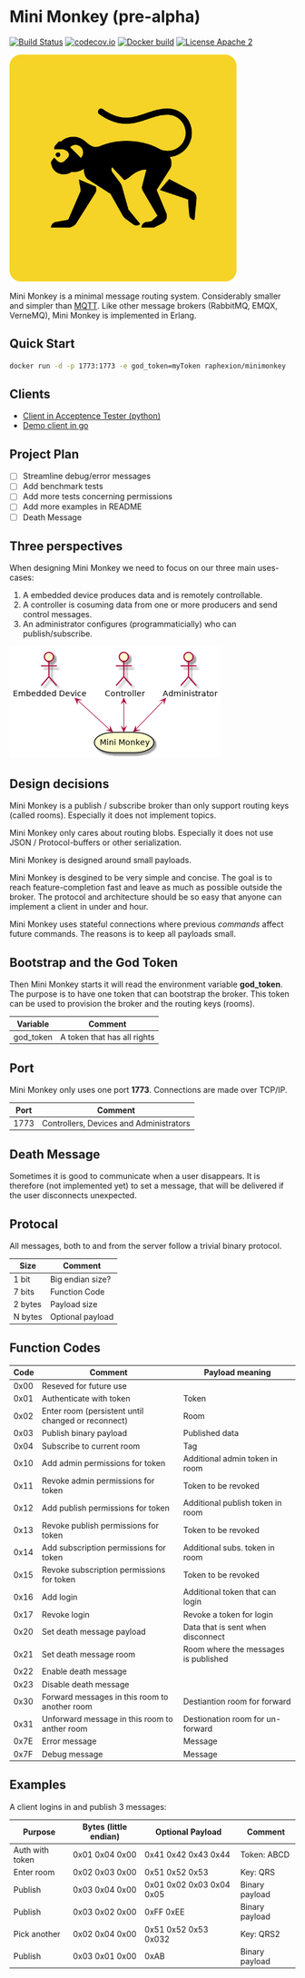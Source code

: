 Mini Monkey (pre-alpha)
=======================

[![Build Status](https://travis-ci.org/mini-monkey/mini-monkey.svg?branch=master)](https://travis-ci.org/mini-monkey/mini-monkey)
[![codecov.io](https://codecov.io/gh/mini-monkey/mini-monkey/coverage.svg?branch=master)](https://codecov.io/gh/mini-monkey/mini-monkey?branch=master)
[![Docker build](https://img.shields.io/docker/cloud/build/raphexion/minimonkey.svg?color=green)](https://hub.docker.com/r/raphexion/minimonkey)
[![License Apache 2](https://img.shields.io/badge/License-Apache2-blue.svg)](https://www.apache.org/licenses/LICENSE-2.0)

![Logo](doc/minimonkey_small.png)

Mini Monkey is a minimal message routing system.
Considerably smaller and simpler than [MQTT](https://en.wikipedia.org/wiki/MQTT).
Like other message brokers (RabbitMQ, EMQX, VerneMQ), Mini Monkey is implemented in Erlang.

Quick Start
-----------

```sh
docker run -d -p 1773:1773 -e god_token=myToken raphexion/minimonkey
```

Clients
-------

- [Client in Acceptence Tester (python)](https://github.com/Raphexion/minimonkey-tests/blob/master/libraries/MiniMonkey.py)
- [Demo client in go](https://github.com/Raphexion/minimonkey_pubsub)

Project Plan
------------

- [ ] Streamline debug/error messages
- [ ] Add benchmark tests
- [ ] Add more tests concerning permissions
- [ ] Add more examples in README
- [ ] Death Message

Three perspectives
------------------

When designing Mini Monkey we need to focus on our three main uses-cases:

1. A embedded device produces data and is remotely controllable.
2. A controller is cosuming data from one or more producers and send control messages.
3. An administrator configures (programmaticially) who can publish/subscribe.

![Three perspectives](doc/three_perspectives.png)

Design decisions
----------------

Mini Monkey is a publish / subscribe broker than only support routing keys (called rooms).
Especially it does not implement topics.

Mini Monkey only cares about routing blobs.
Especially it does not use JSON / Protocol-buffers or other serialization.

Mini Monkey is designed around small payloads.

Mini Monkey is desgined to be very simple and concise.
The goal is to reach feature-completion fast and leave as much as possible outside the broker.
The protocol and architecture should be so easy that anyone can implement a client in under and hour.

Mini Monkey uses stateful connections where previous _commands_ affect future commands.
The reasons is to keep all payloads small.

Bootstrap and the God Token
---------------------------

Then Mini Monkey starts it will read the environment variable **god_token**.
The purpose is to have one token that can bootstrap the broker.
This token can be used to provision the broker and the routing keys (rooms).

| Variable  | Comment                                 |
|-----------|-----------------------------------------|
| god_token | A token that has all rights             |


Port
----

Mini Monkey only uses one port **1773**.
Connections are made over TCP/IP.

| Port | Comment                                 |
|------|-----------------------------------------|
| 1773 | Controllers, Devices and Administrators |

Death Message
-------------

Sometimes it is good to communicate when a user disappears.
It is therefore (not implemented yet) to set a message, that
will be delivered if the user disconnects unexpected.

Protocal
--------

All messages, both to and from the server follow a trivial binary protocol.

| Size    | Comment                          |
|---------|----------------------------------|
| 1 bit   | Big endian size?                 |
| 7 bits  | Function Code                    |
| 2 bytes | Payload size                     |
| N bytes | Optional payload                 |

Function Codes
--------------

| Code | Comment                                                         | Payload meaning                      |
|------|-----------------------------------------------------------------|--------------------------------------|
| 0x00 | Reseved for future use                                          |                                      |
| 0x01 | Authenticate with token                                         | Token                                |
| 0x02 | Enter room (persistent until changed or reconnect)              | Room                                 |
| 0x03 | Publish binary payload                                          | Published data                       |
| 0x04 | Subscribe to current room                                       | Tag                                  |
| 0x10 | Add admin permissions for token                                 | Additional admin token in room       |
| 0x11 | Revoke admin permissions for token                              | Token to be revoked                  |
| 0x12 | Add publish permissions for token                               | Additional publish token in room     |
| 0x13 | Revoke publish permissions for token                            | Token to be revoked                  |
| 0x14 | Add subscription permissions for token                          | Additional subs. token in room       |
| 0x15 | Revoke subscription permissions for token                       | Token to be revoked                  |
| 0x16 | Add login                                                       | Additional token that can login      |
| 0x17 | Revoke login                                                    | Revoke a token for login             |
| 0x20 | Set death message payload                                       | Data that is sent when disconnect    |
| 0x21 | Set death message room                                          | Room where the messages is published |
| 0x22 | Enable death message                                            |                                      |
| 0x23 | Disable death message                                           |                                      |
| 0x30 | Forward messages in this room to another room                   | Destiantion room for forward         |
| 0x31 | Unforward message in this room to anther room                   | Destionation room for un-forward     |
| 0x7E | Error message                                                   | Message                              |
| 0x7F | Debug message                                                   | Message                              |

Examples
--------

A client logins in and publish 3 messages:

| Purpose          | Bytes (little endian) | Optional Payload         | Comment        |
|------------------|-----------------------|--------------------------|----------------|
| Auth with token  | 0x01 0x04 0x00        | 0x41 0x42 0x43 0x44      | Token: ABCD    |
| Enter room       | 0x02 0x03 0x00        | 0x51 0x52 0x53           | Key: QRS       |
| Publish          | 0x03 0x04 0x00        | 0x01 0x02 0x03 0x04 0x05 | Binary payload |
| Publish          | 0x03 0x02 0x00        | 0xFF 0xEE                | Binary payload |
| Pick another     | 0x02 0x04 0x00        | 0x51 0x52 0x53 0x032     | Key: QRS2      |
| Publish          | 0x03 0x01 0x00        | 0xAB                     | Binary payload |
